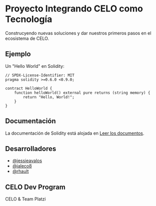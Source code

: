 # Proyecto Integrando CELO como Tecnología

Construcyendo nuevas soluciones y dar nuestros primeros pasos en el ecosistema de CELO.


## Ejemplo

Un "Hello World" en Solidity:

```solidity
// SPDX-License-Identifier: MIT
pragma solidity >=0.6.0 <0.9.0;

contract HelloWorld {
    function helloWorld() external pure returns (string memory) {
        return "Hello, World!";
    }
}
```

## Documentación

La documentación de Solidity está alojada en [Leer los documentos](https://docs.soliditylang.org).

## Desarrolladores

* [@jessieavalos](https://github.com/jessieavalos)
* [@jaleco8](https://github.com/jaleco8)
* [@rhault](https://github.com/rhault)

## CELO Dev Program
CELO & Team Platzi
